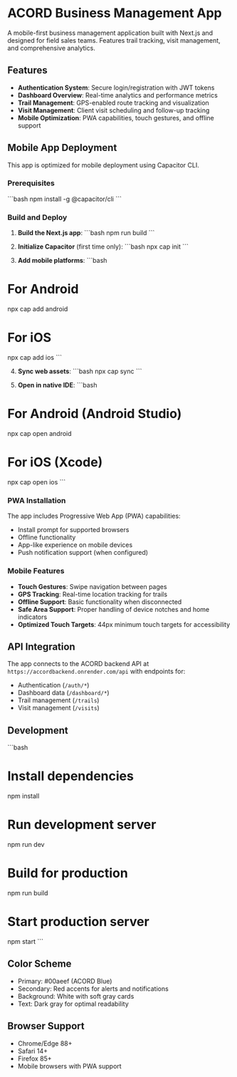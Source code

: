 # ACORD Business Management App

A mobile-first business management application built with Next.js and designed for field sales teams. Features trail tracking, visit management, and comprehensive analytics.

## Features

- **Authentication System**: Secure login/registration with JWT tokens
- **Dashboard Overview**: Real-time analytics and performance metrics
- **Trail Management**: GPS-enabled route tracking and visualization
- **Visit Management**: Client visit scheduling and follow-up tracking
- **Mobile Optimization**: PWA capabilities, touch gestures, and offline support

## Mobile App Deployment

This app is optimized for mobile deployment using Capacitor CLI.

### Prerequisites

\`\`\`bash
npm install -g @capacitor/cli
\`\`\`

### Build and Deploy

1. **Build the Next.js app**:
\`\`\`bash
npm run build
\`\`\`

2. **Initialize Capacitor** (first time only):
\`\`\`bash
npx cap init
\`\`\`

3. **Add mobile platforms**:
\`\`\`bash
# For Android
npx cap add android

# For iOS
npx cap add ios
\`\`\`

4. **Sync web assets**:
\`\`\`bash
npx cap sync
\`\`\`

5. **Open in native IDE**:
\`\`\`bash
# For Android (Android Studio)
npx cap open android

# For iOS (Xcode)
npx cap open ios
\`\`\`

### PWA Installation

The app includes Progressive Web App (PWA) capabilities:
- Install prompt for supported browsers
- Offline functionality
- App-like experience on mobile devices
- Push notification support (when configured)

### Mobile Features

- **Touch Gestures**: Swipe navigation between pages
- **GPS Tracking**: Real-time location tracking for trails
- **Offline Support**: Basic functionality when disconnected
- **Safe Area Support**: Proper handling of device notches and home indicators
- **Optimized Touch Targets**: 44px minimum touch targets for accessibility

## API Integration

The app connects to the ACORD backend API at `https://accordbackend.onrender.com/api` with endpoints for:
- Authentication (`/auth/*`)
- Dashboard data (`/dashboard/*`)
- Trail management (`/trails`)
- Visit management (`/visits`)

## Development

\`\`\`bash
# Install dependencies
npm install

# Run development server
npm run dev

# Build for production
npm run build

# Start production server
npm start
\`\`\`

## Color Scheme

- Primary: #00aeef (ACORD Blue)
- Secondary: Red accents for alerts and notifications
- Background: White with soft gray cards
- Text: Dark gray for optimal readability

## Browser Support

- Chrome/Edge 88+
- Safari 14+
- Firefox 85+
- Mobile browsers with PWA support
